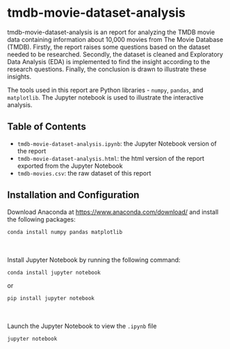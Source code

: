 # tmdb-movie-dataset-analysis

tmdb-movie-dataset-analysis is an report for analyzing the TMDB movie data containing information about 10,000 movies from The Movie Database (TMDB). Firstly, the report raises some questions based on the dataset needed to be researched. Secondly, the dataset is cleaned and Exploratory Data Analysis (EDA) is implemented to find the insight according to the research questions. Finally, the conclusion is drawn to illustrate these insights.

The tools used in this report are Python libraries - `numpy`, `pandas`, and `matplotlib`. The Jupyter notebook is used to illustrate the interactive analysis.

## Table of Contents
- `tmdb-movie-dataset-analysis.ipynb`: the Jupyter Notebook version of the report
- `tmdb-movie-dataset-analysis.html`: the html version of the report exported from the Jupyter Notebook
- `tmdb-movies.csv`: the raw dataset of this report

## Installation and Configuration
Download Anaconda at https://www.anaconda.com/download/ and install the following packages:
```
conda install numpy pandas matplotlib
```
<br><br>
Install Jupyter Notebook by running the following command:
```
conda install jupyter notebook
```
or
```
pip install jupyter notebook
```
<br><br>
Launch the Jupyter Notebook to view the `.ipynb` file
```
jupyter notebook
```
